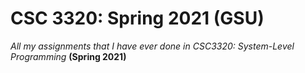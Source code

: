 # CSC 3320: Spring 2021 (GSU)
*All my assignments that I have ever done in CSC3320: System-Level Programming*
**(Spring 2021)**
